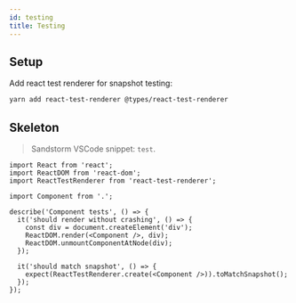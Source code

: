```yaml
---
id: testing
title: Testing
---
```


## Setup
Add react test renderer for snapshot testing:
```bash
yarn add react-test-renderer @types/react-test-renderer
```

## Skeleton
> Sandstorm VSCode snippet: `test`.

```tsx
import React from 'react';
import ReactDOM from 'react-dom';
import ReactTestRenderer from 'react-test-renderer';

import Component from '.';

describe('Component tests', () => {
  it('should render without crashing', () => {
    const div = document.createElement('div');
    ReactDOM.render(<Component />, div);
    ReactDOM.unmountComponentAtNode(div);
  });

  it('should match snapshot', () => {
    expect(ReactTestRenderer.create(<Component />)).toMatchSnapshot();
  });
});
```
